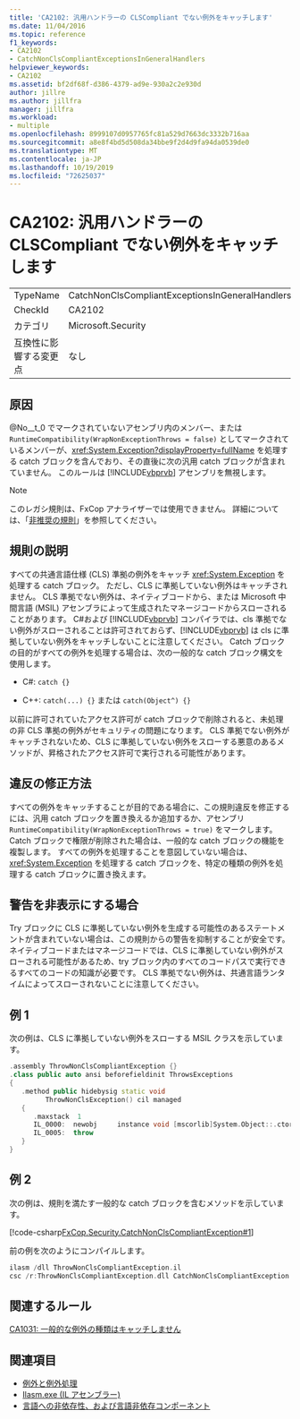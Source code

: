 ```yaml
---
title: 'CA2102: 汎用ハンドラーの CLSCompliant でない例外をキャッチします'
ms.date: 11/04/2016
ms.topic: reference
f1_keywords:
- CA2102
- CatchNonClsCompliantExceptionsInGeneralHandlers
helpviewer_keywords:
- CA2102
ms.assetid: bf2df68f-d386-4379-ad9e-930a2c2e930d
author: jillre
ms.author: jillfra
manager: jillfra
ms.workload:
- multiple
ms.openlocfilehash: 8999107d0957765fc81a529d7663dc3332b716aa
ms.sourcegitcommit: a8e8f4bd5d508da34bbe9f2d4d9fa94da0539de0
ms.translationtype: MT
ms.contentlocale: ja-JP
ms.lasthandoff: 10/19/2019
ms.locfileid: "72625037"
---
```

# <a name="ca2102-catch-non-clscompliant-exceptions-in-general-handlers"></a>CA2102: 汎用ハンドラーの CLSCompliant でない例外をキャッチします

|||
|-|-|
|TypeName|CatchNonClsCompliantExceptionsInGeneralHandlers|
|CheckId|CA2102|
|カテゴリ|Microsoft.Security|
|互換性に影響する変更点|なし|

## <a name="cause"></a>原因
@No__t_0 でマークされていないアセンブリ内のメンバー、または `RuntimeCompatibility(WrapNonExceptionThrows = false)` としてマークされているメンバーが、<xref:System.Exception?displayProperty=fullName> を処理する catch ブロックを含んでおり、その直後に次の汎用 catch ブロックが含まれていません。 このルールは [!INCLUDE[vbprvb](../code-quality/includes/vbprvb_md.md)] アセンブリを無視します。

> [!NOTE]
> このレガシ規則は、FxCop アナライザーでは使用できません。 詳細については、「[非推奨の規則](fxcop-rule-port-status.md#deprecated-rules)」を参照してください。

## <a name="rule-description"></a>規則の説明

すべての共通言語仕様 (CLS) 準拠の例外をキャッチ <xref:System.Exception> を処理する catch ブロック。 ただし、CLS に準拠していない例外はキャッチされません。 CLS 準拠でない例外は、ネイティブコードから、または Microsoft 中間言語 (MSIL) アセンブラによって生成されたマネージコードからスローされることがあります。 C#および [!INCLUDE[vbprvb](../code-quality/includes/vbprvb_md.md)] コンパイラでは、cls 準拠でない例外がスローされることは許可されておらず、[!INCLUDE[vbprvb](../code-quality/includes/vbprvb_md.md)] は cls に準拠していない例外をキャッチしないことに注意してください。 Catch ブロックの目的がすべての例外を処理する場合は、次の一般的な catch ブロック構文を使用します。

- C#: `catch {}`

- C++: `catch(...) {}` または `catch(Object^) {}`

以前に許可されていたアクセス許可が catch ブロックで削除されると、未処理の非 CLS 準拠の例外がセキュリティの問題になります。 CLS 準拠でない例外がキャッチされないため、CLS に準拠していない例外をスローする悪意のあるメソッドが、昇格されたアクセス許可で実行される可能性があります。

## <a name="how-to-fix-violations"></a>違反の修正方法

すべての例外をキャッチすることが目的である場合に、この規則違反を修正するには、汎用 catch ブロックを置き換えるか追加するか、アセンブリ `RuntimeCompatibility(WrapNonExceptionThrows = true)` をマークします。 Catch ブロックで権限が削除された場合は、一般的な catch ブロックの機能を複製します。 すべての例外を処理することを意図していない場合は、<xref:System.Exception> を処理する catch ブロックを、特定の種類の例外を処理する catch ブロックに置き換えます。

## <a name="when-to-suppress-warnings"></a>警告を非表示にする場合

Try ブロックに CLS に準拠していない例外を生成する可能性のあるステートメントが含まれていない場合は、この規則からの警告を抑制することが安全です。 ネイティブコードまたはマネージコードでは、CLS に準拠していない例外がスローされる可能性があるため、try ブロック内のすべてのコードパスで実行できるすべてのコードの知識が必要です。 CLS 準拠でない例外は、共通言語ランタイムによってスローされないことに注意してください。

## <a name="example-1"></a>例 1

次の例は、CLS に準拠していない例外をスローする MSIL クラスを示しています。

```cpp
.assembly ThrowNonClsCompliantException {}
.class public auto ansi beforefieldinit ThrowsExceptions
{
   .method public hidebysig static void
         ThrowNonClsException() cil managed
   {
      .maxstack  1
      IL_0000:  newobj     instance void [mscorlib]System.Object::.ctor()
      IL_0005:  throw
   }
}
```

## <a name="example-2"></a>例 2

次の例は、規則を満たす一般的な catch ブロックを含むメソッドを示しています。

[!code-csharp[FxCop.Security.CatchNonClsCompliantException#1](../code-quality/codesnippet/CSharp/ca2102-catch-non-clscompliant-exceptions-in-general-handlers_1.cs)]

前の例を次のようにコンパイルします。

```cpp
ilasm /dll ThrowNonClsCompliantException.il
csc /r:ThrowNonClsCompliantException.dll CatchNonClsCompliantException.cs
```

## <a name="related-rules"></a>関連するルール

[CA1031: 一般的な例外の種類はキャッチしません](../code-quality/ca1031.md)

## <a name="see-also"></a>関連項目

- [例外と例外処理](/dotnet/csharp/programming-guide/exceptions/exceptions-and-exception-handling)
- [Ilasm.exe (IL アセンブラー)](/dotnet/framework/tools/ilasm-exe-il-assembler)
- [言語への非依存性、および言語非依存コンポーネント](/dotnet/standard/language-independence-and-language-independent-components)
